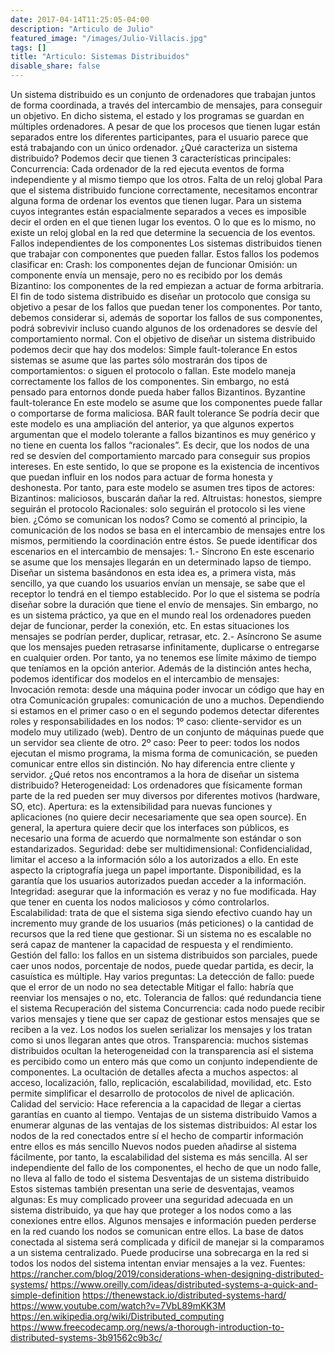 ```yaml
---
date: 2017-04-14T11:25:05-04:00
description: "Articulo de Julio"
featured_image: "/images/Julio-Villacis.jpg"
tags: []
title: "Articulo: Sistemas Distribuidos"
disable_share: false
---
```

Un sistema distribuido es un conjunto de ordenadores que trabajan juntos de forma coordinada, a través del intercambio de mensajes, para conseguir un objetivo. En dicho sistema, el estado y los programas se guardan en múltiples ordenadores. A pesar de que los procesos que tienen lugar están separados entre los diferentes participantes, para el usuario parece que está trabajando con un único ordenador.
¿Qué caracteriza un sistema distribuido?
Podemos decir que tienen 3 características principales:
Concurrencia:
Cada ordenador de la red ejecuta eventos de forma independiente y al mismo tiempo que los otros.
Falta de un reloj global
Para que el sistema distribuido funcione correctamente, necesitamos encontrar alguna forma de ordenar los eventos que tienen lugar. Para un sistema cuyos integrantes están espacialmente separados a veces es imposible decir el orden en el que tienen lugar los eventos. O lo que es lo mismo, no existe un reloj global en la red que determine la secuencia de los eventos.
Fallos independientes de los componentes
Los sistemas distribuidos tienen que trabajar con componentes que pueden fallar.
Estos fallos los podemos clasificar en:
Crash: los componentes dejan de funcionar
Omisión: un componente envía un mensaje, pero no es recibido por los demás
Bizantino: los componentes de la red empiezan a actuar de forma arbitraria.
El fin de todo sistema distribuido es diseñar un protocolo que consiga su objetivo a pesar de los fallos que puedan tener los componentes. Por tanto, debemos considerar si, además de soportar los fallos de sus componentes, podrá sobrevivir incluso cuando algunos de los ordenadores se desvíe del comportamiento normal.
Con el objetivo de diseñar un sistema distribuido podemos decir que hay dos modelos:
Simple fault-tolerance
En estos sistemas se asume que las partes sólo mostrarán dos tipos de comportamientos: o siguen el protocolo o fallan. Este modelo maneja correctamente los fallos de los componentes. Sin embargo, no está pensado para entornos donde pueda haber fallos Bizantinos.
Byzantine fault-tolerance
En este modelo se asume que los componentes puede fallar o comportarse de forma maliciosa.
BAR fault tolerance
Se podría decir que este modelo es una ampliación del anterior, ya que algunos expertos argumentan que el modelo tolerante a fallos bizantinos es muy genérico y no tiene en cuenta los fallos “racionales”. Es decir, que los nodos de una red se desvíen del comportamiento marcado para conseguir sus propios intereses. En este sentido, lo que se propone es la existencia de incentivos que puedan influir en los nodos para actuar de forma honesta y deshonesta. Por tanto, para este modelo se asumen tres tipos de actores:
Bizantinos: maliciosos, buscarán dañar la red.
Altruistas: honestos, siempre seguirán el protocolo
Racionales: solo seguirán el protocolo si les viene bien.
¿Cómo se comunican los nodos?
Como se comentó al principio, la comunicación de los nodos se basa en el intercambio de mensajes entre los mismos, permitiendo la coordinación entre éstos. Se puede identificar dos escenarios en el intercambio de mensajes:
1.- Síncrono
En este escenario se asume que los mensajes llegarán en un determinado lapso de tiempo. Diseñar un sistema basándonos en esta idea es, a primera vista, más sencillo, ya que cuando los usuarios envían un mensaje, se sabe que el receptor lo tendrá en el tiempo establecido. Por lo que el sistema se podría diseñar sobre la duración que tiene el envío de mensajes.
Sin embargo, no es un sistema práctico, ya que en el mundo real los ordenadores pueden dejar de funcionar, perder la conexión, etc. En estas situaciones los mensajes se podrían perder, duplicar, retrasar, etc.
2.- Asíncrono
Se asume que los mensajes pueden retrasarse infinitamente, duplicarse o entregarse en cualquier orden. Por tanto, ya no tenemos ese límite máximo de tiempo que teníamos en la opción anterior.
Además de la distinción antes hecha, podemos identificar dos modelos en el intercambio de mensajes:
Invocación remota: desde una máquina poder invocar un código que hay en otra
Comunicación grupales: comunicación de uno a muchos.
Dependiendo si estamos en el primer caso o en el segundo podemos detectar diferentes roles y responsabilidades en los nodos:
1º caso: cliente-servidor es un modelo muy utilizado (web). Dentro de un conjunto de máquinas puede que un servidor sea cliente de otro.
2º caso: Peer to peer: todos los nodos ejecutan el mismo programa, la misma forma de comunicación, se pueden comunicar entre ellos sin distinción. No hay diferencia entre cliente y servidor.
¿Qué retos nos encontramos a la hora de diseñar un sistema distribuido?
Heterogeneidad: Los ordenadores que físicamente forman parte de la red pueden ser muy diversos por diferentes motivos (hardware, SO, etc).
Apertura: es la extensibilidad para nuevas funciones y aplicaciones (no quiere decir necesariamente que sea open source). En general, la apertura quiere decir que los interfaces son públicos, es necesario una forma de acuerdo que normalmente son estándar o son estandarizados.
Seguridad: debe ser multidimensional:
Confidencialidad, limitar el acceso a la información sólo a los autorizados a ello. En este aspecto la criptografía juega un papel importante.
Disponibilidad, es la garantía que los usuarios autorizados puedan acceder a la información.
Integridad: asegurar que la información es veraz y no fue modificada. Hay que tener en cuenta los nodos maliciosos y cómo controlarlos.
Escalabilidad: trata de que el sistema siga siendo efectivo cuando hay un incremento muy grande de los usuarios (más peticiones) o la cantidad de recursos que la red tiene que gestionar. Si un sistema no es escalable no será capaz de mantener la capacidad de respuesta y el rendimiento.
Gestión del fallo: los fallos en un sistema distribuidos son parciales, puede caer unos nodos, porcentaje de nodos, puede quedar partida, es decir, la casuística es múltiple. Hay varios preguntas:
La detección de fallo: puede que el error de un nodo no sea detectable
Mitigar el fallo: habría que reenviar los mensajes o no, etc.
Tolerancia de fallos: qué redundancia tiene el sistema
Recuperación del sistema
Concurrencia: cada nodo puede recibir varios mensajes y tiene que ser capaz de gestionar estos mensajes que se reciben a la vez. Los nodos los suelen serializar los mensajes y los tratan como si unos llegaran antes que otros.
Transparencia: muchos sistemas distribuidos ocultan la heterogeneidad con la transparencia así el sistema es percibido como un entero más que como un conjunto independiente de componentes. La ocultación de detalles afecta a muchos aspectos: al acceso, localización, fallo, replicación, escalabilidad, movilidad, etc. Esto permite simplificar el desarrollo de protocolos de nivel de aplicación.
Calidad del servicio: Hace referencia a la capacidad de llegar a ciertas garantías en cuanto al tiempo.
Ventajas de un sistema distribuido
Vamos a enumerar algunas de las ventajas de los sistemas distribuidos:
Al estar los nodos de la red conectados entre sí el hecho de compartir información entre ellos es más sencillo
Nuevos nodos pueden añadirse al sistema fácilmente, por tanto, la escalabilidad del sistema es más sencilla.
Al ser independiente del fallo de los componentes, el hecho de que un nodo falle, no lleva al fallo de todo el sistema
Desventajas de un sistema distribuido
Estos sistemas también presentan una serie de desventajas, veamos algunas:
Es muy complicado proveer una seguridad adecuada en un sistema distribuido, ya que hay que proteger a los nodos como a las conexiones entre ellos.
Algunos mensajes e información pueden perderse en la red cuando los nodos se comunican entre ellos.
La base de datos conectada al sistema será complicada y difícil de manejar si la comparamos a un sistema centralizado.
Puede producirse una sobrecarga en la red si todos los nodos del sistema intentan enviar mensajes a la vez.
Fuentes:
https://rancher.com/blog/2019/considerations-when-designing-distributed-systems/
https://www.oreilly.com/ideas/distributed-systems-a-quick-and-simple-definition
https://thenewstack.io/distributed-systems-hard/
https://www.youtube.com/watch?v=7VbL89mKK3M
https://en.wikipedia.org/wiki/Distributed_computing
https://www.freecodecamp.org/news/a-thorough-introduction-to-distributed-systems-3b91562c9b3c/
